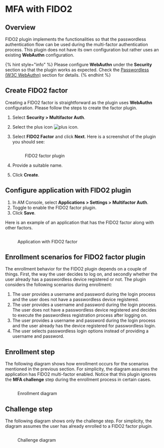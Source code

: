 # MFA with FIDO2

## Overview

FIDO2 plugin implements the functionalities so that the passwordless authentication flow can be used during the multi-factor authentication process. This plugin does not have its own configuration but rather uses an existing **WebAuthn** configuration.

{% hint style="info" %}
Please configure **WebAuthn** under the **Security** section so that the plugin works as expected. Check the [Passwordless (W3C WebAuthn)](../../login/passwordless-w3c-webauthn.md) section for details.
{% endhint %}

## Create FIDO2 factor

Creating a FIDO2 factor is straightforward as the plugin uses **WebAuthn** configuration. Please follow the steps to create the factor plugin.

1. Select **Security > Multifactor Auth**.
2. Select the plus icon ![plus icon](https://docs.gravitee.io/images/icons/plus-icon.png).
3.  Select **FIDO2 Factor** and click **Next**. Here is a screenshot of the plugin you should see:

    <figure><img src="https://docs.gravitee.io/images/am/current/graviteeio-am-userguide-mfa-fido2.png" alt=""><figcaption><p>FIDO2 factor plugin</p></figcaption></figure>
4. Provide a suitable name.
5. Click **Create**.

## Configure application with FIDO2 plugin

1. In AM Console, select **Applications > Settings > Multifactor Auth**.
2. Toggle to enable the FIDO2 factor plugin.
3. Click **Save**.

Here is an example of an application that has the FIDO2 factor along with other factors.

<figure><img src="https://docs.gravitee.io/images/am/current/graviteeio-am-userguide-mfa-fido2-app-settings.png" alt=""><figcaption><p>Application with FIDO2 factor</p></figcaption></figure>

## Enrollment scenarios for FIDO2 factor plugin

The enrollment behavior for the FIDO2 plugin depends on a couple of things. First, the way the user decides to log on, and secondly whether the user already has a passwordless device registered or not. The plugin considers the following scenarios during enrollment:

1. The user provides a username and password during the login process and the user does not have a passwordless device registered.
2. The user provides a username and password during the login process. The user does not have a passwordless device registered and decides to execute the passwordless registration process after logging on.
3. The user provides a username and password during the login process and the user already has the device registered for passwordless login.
4. The user selects passwordless login options instead of providing a username and password.

## Enrollment step

The following diagram shows how enrollment occurs for the scenarios mentioned in the previous section. For simplicity, the diagram assumes the application has FIDO2 multi-factor enabled. Notice that this plugin ignores the **MFA challenge** step during the enrollment process in certain cases.

<figure><img src="https://docs.gravitee.io/images/am/current/graviteeio-am-userguide-mfa-fido2-enrollment-flow.png" alt=""><figcaption><p>Enrollment diagram</p></figcaption></figure>

## Challenge step

The following diagram shows only the challenge step. For simplicity, the diagram assumes the user has already enrolled to a FIDO2 factor plugin.

<figure><img src="https://docs.gravitee.io/images/am/current/graviteeio-am-userguide-mfa-fido2-challenge-flow.png" alt=""><figcaption><p>Challenge diagram</p></figcaption></figure>
